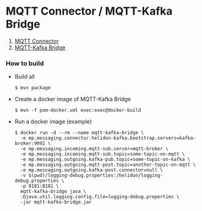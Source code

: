 # MQTT Connector / MQTT-Kafka Bridge

1. [MQTT Connector](mqtt-connector)
2. [MQTT-Kafka Bridge](mqtt-kafka-bridge)


### How to build

+ Build all

    ```
    $ mvn package
    ```

+ Create a docker image of MQTT-Kafka Bridge

    ```
    $ mvn -f pom-docker.xml exec:exec@docker-build
    ```

+ Run a docker image (example)

    ```
    $ docker run -d --rm --name mqtt-kafka-bridge \
      -e mp.messaging.connector.helidon-kafka.bootstrap.servers=kafka-broker:9092 \
      -e mp.messaging.incoming.mqtt-sub.server=mqtt-broker \
      -e mp.messaging.incoming.mqtt-sub.topic=some-topic-on-mqtt \
      -e mp.messaging.outgoing.kafka-pub.topic=some-topic-on-kafka \
      -e mp.messaging.outgoing.mqtt-post.topic=another-topic-on-mqtt \
      -e mp.messaging.outgoing.kafka-post.connector=null \
      -v $(pwd)/logging-debug.properties:/helidon/logging-debug.properties \
      -p 8181:8181 \
      mqtt-kafka-bridge java \
      -Djava.util.logging.config.file=logging-debug.properties \
      -jar mqtt-kafka-bridge.jar
    ```

